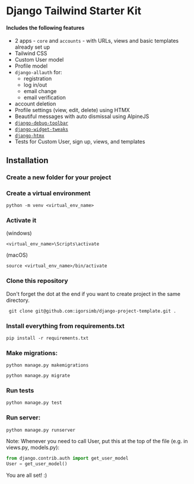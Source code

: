 # Django Tailwind Starter Kit

#### Includes the following features
- 2 apps - `core` and `accounts` - with URLs, views and basic templates already set up
- Tailwind CSS
- Custom User model 
- Profile model
- `django-allauth` for:
  - registration
  - log in/out
  - email change
  - email verification
- account deletion
- Profile settings (view, edit, delete) using HTMX
- Beautiful messages with auto dismissal using AlpineJS
- [`django-debug-toolbar`](https://django-debug-toolbar.readthedocs.io/en/latest/)
- [`django-widget-tweaks`](https://pypi.org/project/django-widget-tweaks/)
- [`django-htmx`](https://pypi.org/project/django-htmx/)
- Tests for Custom User, sign up, views, and templates

## Installation


### Create a new folder for your project

### Create a virtual environment
```shell
python -m venv <virtual_env_name>
```

### Activate it

(windows)
```shell
<virtual_env_name>\Scripts\activate
```

(macOS)
```shell
source <virtual_env_name>/bin/activate
```

### Clone this repository
Don't forget the dot at the end if you want to create project in the same directory.
```shell
 git clone git@github.com:igorsimb/django-project-template.git .
```

### Install everything from requirements.txt
```shell
pip install -r requirements.txt
```

### Make migrations:

```shell
python manage.py makemigrations
```

```shell
python manage.py migrate
```

### Run tests
```shell
python manage.py test
```

### Run server:

```shell
python manage.py runserver
```

Note:
Whenever you need to call User, put this at the top of the file (e.g. in views.py, models.py):
```python
from django.contrib.auth import get_user_model
User = get_user_model()
```

You are all set! :)
